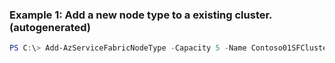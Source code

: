 ### Example 1: Add a new node type to a existing cluster. (autogenerated)
```powershell
PS C:\> Add-AzServiceFabricNodeType -Capacity 5 -Name Contoso01SFCluster -NodeType n2 -ResourceGroupName Group1 -VmPassword $pwd -VmSku {VmSku} -VmUserName adminName
```

